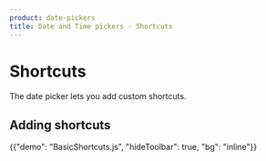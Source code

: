 ```yaml
---
product: date-pickers
title: Date and Time pickers - Shortcuts
---
```


# Shortcuts

<p class="description">The date picker lets you add custom shortcuts.</p>

## Adding shortcuts


{{"demo": "BasicShortcuts.js", "hideToolbar": true, "bg": "inline"}}
